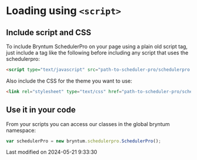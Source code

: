 # Loading using `<script>`

## Include script and CSS

To include Bryntum SchedulerPro on your page using a plain old script tag, just include a tag like the following before
including any script that uses the schedulerpro:

```html
<script type="text/javascript" src="path-to-scheduler-pro/schedulerpro.umd.js"></script>
```

Also include the CSS for the theme you want to use:

```html
<link rel="stylesheet" type="text/css" href="path-to-scheduler-pro/schedulerpro.[theme].css" data-bryntum-theme>
```

## Use it in your code

From your scripts you can access our classes in the global bryntum namespace:

```javascript
var schedulerPro = new bryntum.schedulerpro.SchedulerPro();
```



<p class="last-modified">Last modified on 2024-05-21 9:33:30</p>